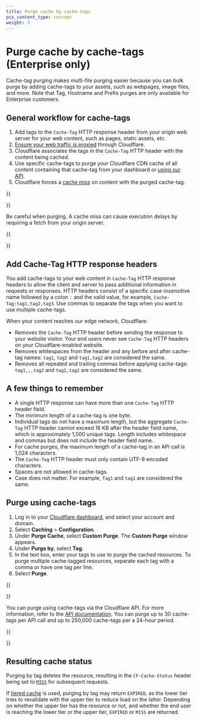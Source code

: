 ```yaml
---
title: Purge cache by cache-tags
pcx_content_type: concept
weight: 3
---
```


# Purge cache by cache-tags (Enterprise only)

Cache-tag purging makes multi-file purging easier because you can bulk purge by adding cache-tags to your assets, such as webpages, image files, and more. Note that Tag, Hostname and Prefix purges are only available for Enterprise customers.

## General workflow for cache-tags

1. Add tags to the `Cache-Tag` HTTP response header from your origin web server for your web content, such as pages, static assets, etc.
2. [Ensure your web traffic is proxied](/dns/manage-dns-records/reference/proxied-dns-records/) through Cloudflare.
3. Cloudflare associates the tags in the `Cache-Tag` HTTP header with the content being cached.
4. Use specific cache-tags to purge your Cloudflare CDN cache of all content containing that cache-tag from your dashboard or [using our API](/api/operations/zone-purge).
5. Cloudflare forces a [cache miss](/cache/concepts/default-cache-behavior/#cloudflare-cache-responses) on content with the purged cache-tag.

{{<Aside type="warning" header="Warning">}}

Be careful when purging. A cache miss can cause execution delays by requiring a fetch from your origin server.

{{</Aside>}}

## Add Cache-Tag HTTP response headers

You add cache-tags to your web content in `Cache-Tag` HTTP response headers to allow the client and server to pass additional information in requests or responses. HTTP headers consist of a specific case-insensitive name followed by a colon `:` and the valid value, for example, `Cache-Tag:tag1,tag2,tag3`. Use commas to separate the tags when you want to use multiple cache-tags.

When your content reaches our edge network, Cloudflare:

- Removes the `Cache-Tag` HTTP header before sending the response to your website visitor. Your end users never see `Cache-Tag` HTTP headers on your Cloudflare-enabled website.
- Removes whitespaces from the header and any before and after cache-tag names: `tag1`, `tag2` and `tag1,tag2` are considered the same.
- Removes all repeated and trailing commas before applying cache-tags: `tag1,,,tag2` and `tag1,tag2` are considered the same.

## A few things to remember

- A single HTTP response can have more than one `Cache-Tag` HTTP header field.
- The minimum length of a cache-tag is one byte.
- Individual tags do not have a maximum length, but the aggregate `Cache-Tag` HTTP header cannot exceed 16 KB after the header field name, which is approximately 1,000 unique tags. Length includes whitespace and commas but does not include the header field name.
- For cache purges, the maximum length of a cache-tag in an API call is 1,024 characters.
- The `Cache-Tag` HTTP header must only contain UTF-8 encoded characters.
- Spaces are not allowed in cache-tags.
- Case does not matter. For example, `Tag1` and `tag1` are considered the same.

## Purge using cache-tags

1. Log in to your [Cloudflare dashboard](https://dash.cloudflare.com/login), and select your account and domain.
2. Select **Caching** > **Configuration**.
3. Under **Purge Cache**, select **Custom Purge**. The **Custom Purge** window appears.
4. Under **Purge by**, select **Tag**.
5. In the text box, enter your tags to use to purge the cached resources. To purge multiple cache-tagged resources, separate each tag with a comma or have one tag per line.
6. Select **Purge**.

{{<Aside type="note" header="API">}}

You can purge using cache-tags via the Cloudflare API. For more information, refer to the [API documentation](/api/operations/zone-purge). You can purge up to 30 cache-tags per API call and up to 250,000 cache-tags per a 24-hour period.

{{</Aside>}}

## Resulting cache status

Purging by tag deletes the resource, resulting in the `CF-Cache-Status` header being set to [`MISS`](/cache/concepts/cache-responses/#miss) for subsequent requests.

If [tiered cache](/cache/how-to/tiered-cache/) is used, purging by tag may return `EXPIRED`, as the lower tier tries to revalidate with the upper tier to reduce load on the latter.
Depending on whether the upper tier has the resource or not, and whether the end user is reaching the lower tier or the upper tier, `EXPIRED` or `MISS` are returned.
